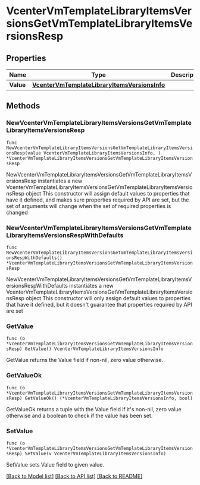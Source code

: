 # VcenterVmTemplateLibraryItemsVersionsGetVmTemplateLibraryItemsVersionsResp

## Properties

Name | Type | Description | Notes
------------ | ------------- | ------------- | -------------
**Value** | [**VcenterVmTemplateLibraryItemsVersionsInfo**](VcenterVmTemplateLibraryItemsVersionsInfo.md) |  | 

## Methods

### NewVcenterVmTemplateLibraryItemsVersionsGetVmTemplateLibraryItemsVersionsResp

`func NewVcenterVmTemplateLibraryItemsVersionsGetVmTemplateLibraryItemsVersionsResp(value VcenterVmTemplateLibraryItemsVersionsInfo, ) *VcenterVmTemplateLibraryItemsVersionsGetVmTemplateLibraryItemsVersionsResp`

NewVcenterVmTemplateLibraryItemsVersionsGetVmTemplateLibraryItemsVersionsResp instantiates a new VcenterVmTemplateLibraryItemsVersionsGetVmTemplateLibraryItemsVersionsResp object
This constructor will assign default values to properties that have it defined,
and makes sure properties required by API are set, but the set of arguments
will change when the set of required properties is changed

### NewVcenterVmTemplateLibraryItemsVersionsGetVmTemplateLibraryItemsVersionsRespWithDefaults

`func NewVcenterVmTemplateLibraryItemsVersionsGetVmTemplateLibraryItemsVersionsRespWithDefaults() *VcenterVmTemplateLibraryItemsVersionsGetVmTemplateLibraryItemsVersionsResp`

NewVcenterVmTemplateLibraryItemsVersionsGetVmTemplateLibraryItemsVersionsRespWithDefaults instantiates a new VcenterVmTemplateLibraryItemsVersionsGetVmTemplateLibraryItemsVersionsResp object
This constructor will only assign default values to properties that have it defined,
but it doesn't guarantee that properties required by API are set

### GetValue

`func (o *VcenterVmTemplateLibraryItemsVersionsGetVmTemplateLibraryItemsVersionsResp) GetValue() VcenterVmTemplateLibraryItemsVersionsInfo`

GetValue returns the Value field if non-nil, zero value otherwise.

### GetValueOk

`func (o *VcenterVmTemplateLibraryItemsVersionsGetVmTemplateLibraryItemsVersionsResp) GetValueOk() (*VcenterVmTemplateLibraryItemsVersionsInfo, bool)`

GetValueOk returns a tuple with the Value field if it's non-nil, zero value otherwise
and a boolean to check if the value has been set.

### SetValue

`func (o *VcenterVmTemplateLibraryItemsVersionsGetVmTemplateLibraryItemsVersionsResp) SetValue(v VcenterVmTemplateLibraryItemsVersionsInfo)`

SetValue sets Value field to given value.



[[Back to Model list]](../README.md#documentation-for-models) [[Back to API list]](../README.md#documentation-for-api-endpoints) [[Back to README]](../README.md)


